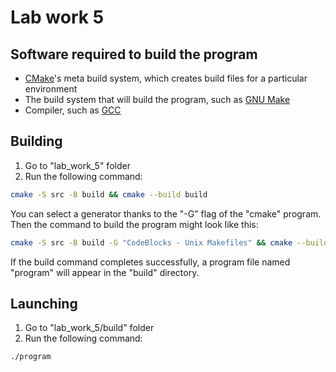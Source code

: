  # Lab work 5

## Software required to build the program
- [CMake](https://cmake.org/)'s meta build system, which creates build files for a particular environment
- The build system that will build the program, such as [GNU Make](https://www.gnu.org/software/make/)
- Compiler, such as [GCC](https://gcc.gnu.org/)

## Building

1. Go to "lab_work_5" folder
2. Run the following command:
```sh
cmake -S src -B build && cmake --build build
```
You can select a generator thanks to the "-G" flag of the "cmake" program. Then the command to build the program might look like this:
```sh
cmake -S src -B build -G "CodeBlocks - Unix Makefiles" && cmake --build build
```
If the build command completes successfully, a program file named "program" will appear in the "build" directory.

## Launching

1. Go to "lab_work_5/build" folder
2. Run the following command:
```sh
./program
```
